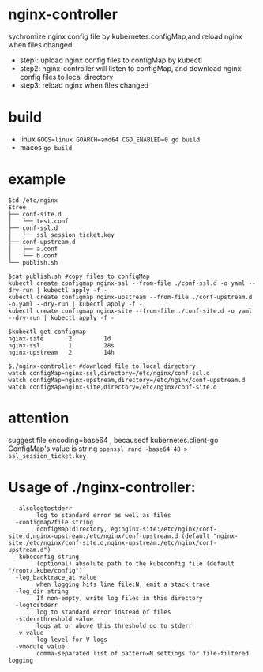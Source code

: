 # nginx-controller
sychromize nginx config file by kubernetes.configMap,and reload nginx when files changed
- step1: upload nginx config files to configMap by kubectl
- step2: nginx-controller will listen to configMap, and download nginx config files to local directory
- step3: reload nginx when files changed

# build
- linux `GOOS=linux GOARCH=amd64 CGO_ENABLED=0 go build`
- macos `go build`

# example
```
$cd /etc/nginx
$tree
├── conf-site.d
│   └── test.conf
├── conf-ssl.d
│   └── ssl_session_ticket.key
├── conf-upstream.d
│   ├── a.conf
│   └── b.conf
└── publish.sh

$cat publish.sh #copy files to configMap
kubectl create configmap nginx-ssl --from-file ./conf-ssl.d -o yaml --dry-run | kubectl apply -f -
kubectl create configmap nginx-upstream --from-file ./conf-upstream.d -o yaml --dry-run | kubectl apply -f -
kubectl create configmap nginx-site --from-file ./conf-site.d -o yaml --dry-run | kubectl apply -f -

$kubectl get configmap 
nginx-site       2         1d
nginx-ssl        1         28s
nginx-upstream   2         14h

$./nginx-controller #download file to local directory
watch configMap=nginx-ssl,directory=/etc/nginx/conf-ssl.d 
watch configMap=nginx-upstream,directory=/etc/nginx/conf-upstream.d 
watch configMap=nginx-site,directory=/etc/nginx/conf-site.d 
```

# attention
suggest file encoding=base64 , becauseof kubernetes.client-go ConfigMap's value is string 
`openssl rand -base64 48 > ssl_session_ticket.key`

# Usage of ./nginx-controller:
```
  -alsologtostderr
        log to standard error as well as files
  -configmap2file string
        configMap:directory, eg:nginx-site:/etc/nginx/conf-site.d,nginx-upstream:/etc/nginx/conf-upstream.d (default "nginx-site:/etc/nginx/conf-site.d,nginx-upstream:/etc/nginx/conf-upstream.d")
  -kubeconfig string
        (optional) absolute path to the kubeconfig file (default "/root/.kube/config")
  -log_backtrace_at value
        when logging hits line file:N, emit a stack trace
  -log_dir string
        If non-empty, write log files in this directory
  -logtostderr
        log to standard error instead of files
  -stderrthreshold value
        logs at or above this threshold go to stderr
  -v value
        log level for V logs
  -vmodule value
        comma-separated list of pattern=N settings for file-filtered logging
```
